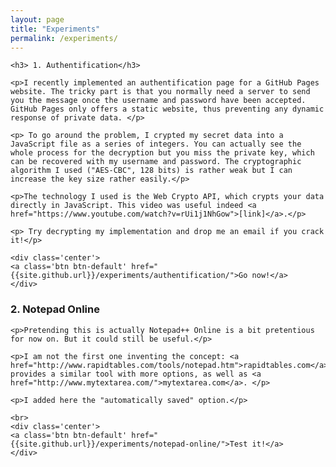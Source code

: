 ```yaml
---
layout: page
title: "Experiments"
permalink: /experiments/
---
```


<div class="post-summary">

	<h3> 1. Authentification</h3>

	<p>I recently implemented an authentification page for a GitHub Pages website. The tricky part is that you normally need a server to send you the message once the username and password have been accepted. GitHub Pages only offers a static website, thus preventing any dynamic response of private data. </p>

	<p> To go around the problem, I crypted my secret data into a JavaScript file as a series of integers. You can actually see the whole process for the decryption but you miss the private key, which can be recovered with my username and password. The cryptographic algorithm I used ("AES-CBC", 128 bits) is rather weak but I can increase the key size rather easily.</p>

	<p>The technology I used is the Web Crypto API, which crypts your data directly in JavaScript. This video was useful indeed <a href="https://www.youtube.com/watch?v=rUi1j1NhGow">[link]</a>.</p>

	<p> Try decrypting my implementation and drop me an email if you crack it!</p>
	
	<div class='center'>
	<a class='btn btn-default' href="{{site.github.url}}/experiments/authentification/">Go now!</a> 
	</div>

</div>


<div class="post-summary">
	<h3> 2. Notepad Online</h3>

	<p>Pretending this is actually Notepad++ Online is a bit pretentious for now on. But it could still be useful.</p>

	<p>I am not the first one inventing the concept: <a href="http://www.rapidtables.com/tools/notepad.htm">rapidtables.com</a> provides a similar tool with more options, as well as <a href="http://www.mytextarea.com/">mytextarea.com</a>. </p>

	<p>I added here the "automatically saved" option.</p>

	<br>
	<div class='center'>
	<a class='btn btn-default' href="{{site.github.url}}/experiments/notepad-online/">Test it!</a> 
	</div>
</div>


